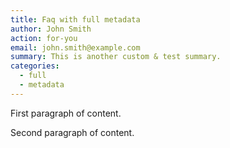 ```yaml
---
title: Faq with full metadata
author: John Smith
action: for-you
email: john.smith@example.com
summary: This is another custom & test summary.
categories:
  - full
  - metadata
---
```


First paragraph of content.
<!--more-->
Second paragraph of content.
